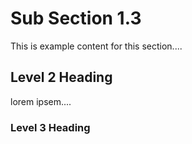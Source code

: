 # Sub Section 1.3

This is example content for this section....

## Level 2 Heading

lorem ipsem....

### Level 3 Heading